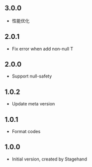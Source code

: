 ## 3.0.0

* 性能优化

## 2.0.1

* Fix error when add non-null T

## 2.0.0

* Support null-safety

## 1.0.2

* Update meta version

## 1.0.1

* Format codes

## 1.0.0

* Initial version, created by Stagehand
